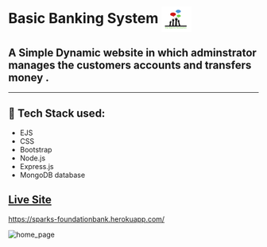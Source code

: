 # Basic Banking System     <img align="center" width="60" height="50" src="public/img/icon.jpg">
## A Simple Dynamic website in which adminstrator manages the customers accounts and transfers money . 
 
- - - -
## :rocket: Tech Stack used: 
- EJS       
- CSS         
- Bootstrap   
- Node.js  
- Express.js
- MongoDB database





 


## [Live Site](https://sparks-foundationbank.herokuapp.com/)
https://sparks-foundationbank.herokuapp.com/

![home_page](https://user-images.githubusercontent.com/74452458/121528647-4d9c1580-ca19-11eb-839f-a6df4e143ce8.png)
